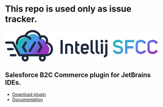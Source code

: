 # This repo is used only as issue tracker.

<img src="./intellij2.svg" alt="Intellij SFCC"/>

## Salesforce B2C Commerce plugin for JetBrains IDEs.
- [Download plugin](https://plugins.jetbrains.com/plugin/13668-salesforce-b2c-commerce-sfcc-)
- [Documentation](https://smokeelow.visualstudio.com/Intellij%20SFCC/_wiki/wikis/intellij-sfcc.wiki/17/Getting-started)
